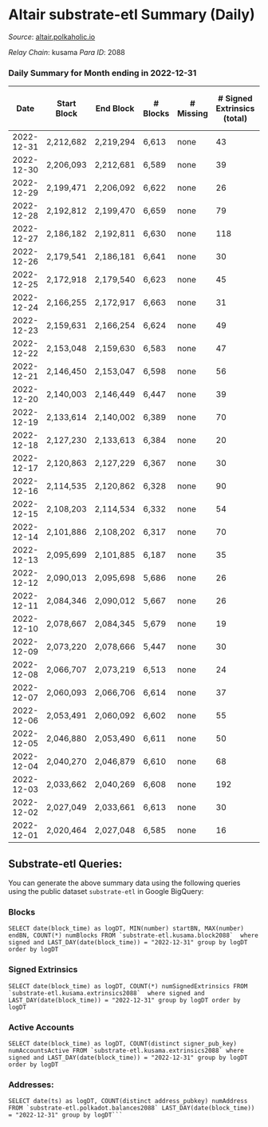 # Altair substrate-etl Summary (Daily)

_Source_: [altair.polkaholic.io](https://altair.polkaholic.io)

*Relay Chain*: kusama
*Para ID*: 2088



### Daily Summary for Month ending in 2022-12-31


| Date | Start Block | End Block | # Blocks | # Missing | # Signed Extrinsics (total) | # Active Accounts | # Addresses with Balances | # Events | # Transfers | # XCM Transfers In | # XCM Transfers Out |
| ---- | ----------- | --------- | -------- | --------- | --------------------------- | ----------------- | ------------------------- | -------- | ----------- | ------------------ | ------------------- |
| 2022-12-31 | 2,212,682 | 2,219,294 | 6,613 | none | 43 | 25 | 29,354 | 13,544 | 21 ($869.43) |   | 1 ($0.59) |
| 2022-12-30 | 2,206,093 | 2,212,681 | 6,589 | none | 39 | 23 | 29,351 | 13,539 | 30 ($4,560.85) | 8 ($1,079.97) | 3 ($2,273.08) |
| 2022-12-29 | 2,199,471 | 2,206,092 | 6,622 | none | 26 | 21 | 29,350 | 13,479 | 19 ($5,317.16) | 2 ($192.34) | 1 ($0.41) |
| 2022-12-28 | 2,192,812 | 2,199,470 | 6,659 | none | 79 | 47 | 29,352 | 13,944 | 43 ($20,217.83) | 1 ($3,318.86) | 2 ($3,440.25) |
| 2022-12-27 | 2,186,182 | 2,192,811 | 6,630 | none | 118 | 31 | 29,347 | 14,198 | 90 ($29,064.39) | 3 ($249.85) | 2 ($410.10) |
| 2022-12-26 | 2,179,541 | 2,186,181 | 6,641 | none | 30 | 19 | 29,297 | 13,522 | 20 ($1,455.30) | 2 ($525.27) | 6 ($341.48) |
| 2022-12-25 | 2,172,918 | 2,179,540 | 6,623 | none | 45 | 23 | 29,296 | 13,572 | 19 ($1,092.52) |   |   |
| 2022-12-24 | 2,166,255 | 2,172,917 | 6,663 | none | 31 | 22 | 29,307 | 13,560 | 10 ($770.20) | 2 ($71.17) | 2 ($108.71) |
| 2022-12-23 | 2,159,631 | 2,166,254 | 6,624 | none | 49 | 22 | 29,305 | 13,596 | 11 ($769.07) | 1 ($44.93) | 3 ($94.42) |
| 2022-12-22 | 2,153,048 | 2,159,630 | 6,583 | none | 47 | 34 | 29,303 | 13,521 | 23 ($972.43) |   | 4 ($365.15) |
| 2022-12-21 | 2,146,450 | 2,153,047 | 6,598 | none | 56 | 45 | 29,297 | 13,644 | 25 ($2,180.05) | 4 ($420.88) | 2 ($50.76) |
| 2022-12-20 | 2,140,003 | 2,146,449 | 6,447 | none | 39 | 32 | 29,298 | 13,172 | 17 ($496.69) |   |   |
| 2022-12-19 | 2,133,614 | 2,140,002 | 6,389 | none | 70 | 45 | 29,298 | 13,305 | 33 ($1,107.00) | 1 ($72.93) | 7 ($421.43) |
| 2022-12-18 | 2,127,230 | 2,133,613 | 6,384 | none | 20 | 16 | 29,294 | 12,928 | 9 ($457.87) |   | 1 ($2.54) |
| 2022-12-17 | 2,120,863 | 2,127,229 | 6,367 | none | 30 | 24 | 29,293 | 12,982 | 18 ($3,270.72) | 2 ($303.01) | 1 ($167.91) |
| 2022-12-16 | 2,114,535 | 2,120,862 | 6,328 | none | 90 | 64 | 29,292 | 13,372 | 53 ($4,429.56) | 8 ($972.16) | 6 ($59.68) |
| 2022-12-15 | 2,108,203 | 2,114,534 | 6,332 | none | 54 | 43 | 29,289 | 13,076 | 20 ($696.15) | 3 ($205.79) | 3 ($50.60) |
| 2022-12-14 | 2,101,886 | 2,108,202 | 6,317 | none | 70 | 45 | 29,287 | 13,200 | 45 ($7,851.63) | 4 ($813.36) | 6 ($511.56) |
| 2022-12-13 | 2,095,699 | 2,101,885 | 6,187 | none | 35 | 17 | 29,284 | 12,662 | 20 ($633.96) | 4 ($333.28) | 1 ($1.15) |
| 2022-12-12 | 2,090,013 | 2,095,698 | 5,686 | none | 26 | 20 | 29,282 | 11,579 | 14 ($2,067.07) | 1 ($93.94) |   |
| 2022-12-11 | 2,084,346 | 2,090,012 | 5,667 | none | 26 | 20 |  | 11,543 | 10 ($1,581.80) | 2 ($344.19) | 3 ($577.15) |
| 2022-12-10 | 2,078,667 | 2,084,345 | 5,679 | none | 19 | 15 | 29,281 | 11,514 | 10 ($1,692.22) | 2 ($157.91) | 1 ($29.00) |
| 2022-12-09 | 2,073,220 | 2,078,666 | 5,447 | none | 30 | 20 | 29,280 | 11,136 | 8 ($226.49) | 2 ($189.27) |   |
| 2022-12-08 | 2,066,707 | 2,073,219 | 6,513 | none | 24 | 17 | 29,279 | 13,218 | 12 ($1,202.57) | 2 ($28.08) | 1 ($2.26) |
| 2022-12-07 | 2,060,093 | 2,066,706 | 6,614 | none | 37 | 26 |  | 13,518 | 21 ($1,025.05) |   | 3 ($416.51) |
| 2022-12-06 | 2,053,491 | 2,060,092 | 6,602 | none | 55 | 25 | 29,281 | 13,601 | 22 ($387.98) |   | 1 ($53.30) |
| 2022-12-05 | 2,046,880 | 2,053,490 | 6,611 | none | 50 | 31 | 29,281 | 13,592 | 25 ($3,570.83) |   | 3 ($339.41) |
| 2022-12-04 | 2,040,270 | 2,046,879 | 6,610 | none | 68 | 42 | 29,278 | 13,782 | 52 ($3,469.45) | 2 ($263.52) | 2 ($185.20) |
| 2022-12-03 | 2,033,662 | 2,040,269 | 6,608 | none | 192 | 80 | 29,274 | 14,800 | 137 ($17,414.74) | 10 ($2,261.58) | 8 ($1,160.72) |
| 2022-12-02 | 2,027,049 | 2,033,661 | 6,613 | none | 30 | 17 | 29,266 | 13,496 | 17 ($1,370.17) | 4 ($287.89) | 1 ($4.05) |
| 2022-12-01 | 2,020,464 | 2,027,048 | 6,585 | none | 16 | 13 | 29,265 | 13,291 | 6 ($386.09) |   | 1 ($67.43) |

## Substrate-etl Queries:
You can generate the above summary data using the following queries using the public dataset `substrate-etl` in Google BigQuery:


### Blocks
```
SELECT date(block_time) as logDT, MIN(number) startBN, MAX(number) endBN, COUNT(*) numBlocks FROM `substrate-etl.kusama.block2088`  where signed and LAST_DAY(date(block_time)) = "2022-12-31" group by logDT order by logDT
```


### Signed Extrinsics
```
SELECT date(block_time) as logDT, COUNT(*) numSignedExtrinsics FROM `substrate-etl.kusama.extrinsics2088`  where signed and LAST_DAY(date(block_time)) = "2022-12-31" group by logDT order by logDT
```


### Active Accounts
```
SELECT date(block_time) as logDT, COUNT(distinct signer_pub_key) numAccountsActive FROM `substrate-etl.kusama.extrinsics2088` where signed and LAST_DAY(date(block_time)) = "2022-12-31" group by logDT order by logDT
```


### Addresses:
```
SELECT date(ts) as logDT, COUNT(distinct address_pubkey) numAddress FROM `substrate-etl.polkadot.balances2088` LAST_DAY(date(block_time)) = "2022-12-31" group by logDT```

